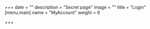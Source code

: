 +++
date = ""
description = "Secret page"
image = ""
title = "Login"
[menu.main]
name = "MyAccount"
weight = 6

+++
